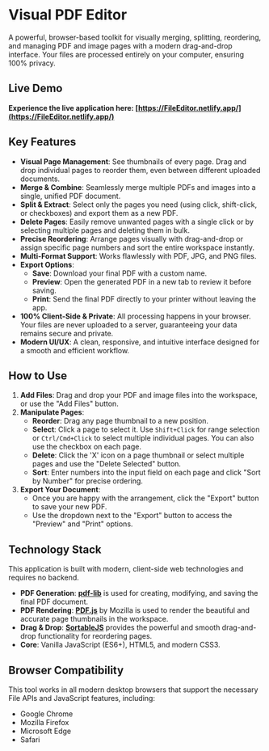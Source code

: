 # Visual PDF Editor

A powerful, browser-based toolkit for visually merging, splitting, reordering, and managing PDF and image pages with a modern drag-and-drop interface. Your files are processed entirely on your computer, ensuring 100% privacy.

## Live Demo

**Experience the live application here: [https://FileEditor.netlify.app/](https://FileEditor.netlify.app/)**

## Key Features

-   **Visual Page Management**: See thumbnails of every page. Drag and drop individual pages to reorder them, even between different uploaded documents.
-   **Merge & Combine**: Seamlessly merge multiple PDFs and images into a single, unified PDF document.
-   **Split & Extract**: Select only the pages you need (using click, shift-click, or checkboxes) and export them as a new PDF.
-   **Delete Pages**: Easily remove unwanted pages with a single click or by selecting multiple pages and deleting them in bulk.
-   **Precise Reordering**: Arrange pages visually with drag-and-drop or assign specific page numbers and sort the entire workspace instantly.
-   **Multi-Format Support**: Works flawlessly with PDF, JPG, and PNG files.
-   **Export Options**:
    -   **Save**: Download your final PDF with a custom name.
    -   **Preview**: Open the generated PDF in a new tab to review it before saving.
    -   **Print**: Send the final PDF directly to your printer without leaving the app.
-   **100% Client-Side & Private**: All processing happens in your browser. Your files are never uploaded to a server, guaranteeing your data remains secure and private.
-   **Modern UI/UX**: A clean, responsive, and intuitive interface designed for a smooth and efficient workflow.

## How to Use

1.  **Add Files**: Drag and drop your PDF and image files into the workspace, or use the "Add Files" button.
2.  **Manipulate Pages**:
    -   **Reorder**: Drag any page thumbnail to a new position.
    -   **Select**: Click a page to select it. Use `Shift+Click` for range selection or `Ctrl/Cmd+Click` to select multiple individual pages. You can also use the checkbox on each page.
    -   **Delete**: Click the 'X' icon on a page thumbnail or select multiple pages and use the "Delete Selected" button.
    -   **Sort**: Enter numbers into the input field on each page and click "Sort by Number" for precise ordering.
3.  **Export Your Document**:
    -   Once you are happy with the arrangement, click the "Export" button to save your new PDF.
    -   Use the dropdown next to the "Export" button to access the "Preview" and "Print" options.

## Technology Stack

This application is built with modern, client-side web technologies and requires no backend.

-   **PDF Generation**: [**pdf-lib**](https://pdf-lib.js.org/) is used for creating, modifying, and saving the final PDF document.
-   **PDF Rendering**: [**PDF.js**](https://mozilla.github.io/pdf.js/) by Mozilla is used to render the beautiful and accurate page thumbnails in the workspace.
-   **Drag & Drop**: [**SortableJS**](https://sortablejs.github.io/Sortable/) provides the powerful and smooth drag-and-drop functionality for reordering pages.
-   **Core**: Vanilla JavaScript (ES6+), HTML5, and modern CSS3.

## Browser Compatibility

This tool works in all modern desktop browsers that support the necessary File APIs and JavaScript features, including:

-   Google Chrome
-   Mozilla Firefox
-   Microsoft Edge
-   Safari
